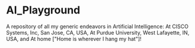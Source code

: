 # AI_Playground
A repository of all my generic endeavors in Artificial Intelligence:
At CISCO Systems, Inc, San Jose, CA, USA,
At Purdue University, West Lafayette, IN, USA, and
At home ["Home is wherever I hang my hat"]!
